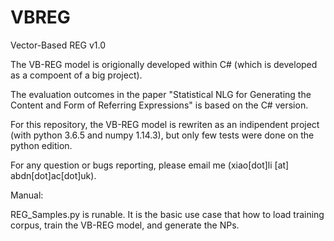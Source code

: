 # VBREG
Vector-Based REG v1.0

The VB-REG model is origionally developed within C# (which is developed as a compoent of a big project). 

The evaluation outcomes in the paper "Statistical NLG for Generating the Content and Form of Referring Expressions" is based on the C# version.

For this repository, the VB-REG model is rewriten as an indipendent project (with python 3.6.5 and numpy 1.14.3), but only few tests were done on the python edition.

For any question or bugs reporting, please email me (xiao[dot]li [at] abdn[dot]ac[dot]uk).


Manual:

REG_Samples.py is runable. It is the basic use case that how to load training corpus, train the VB-REG model, and generate the NPs.
